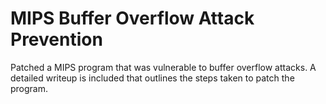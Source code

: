 # MIPS Buffer Overflow Attack Prevention
 Patched a MIPS program that was vulnerable to buffer overflow attacks. A detailed writeup is included that outlines the steps taken to patch the program.
